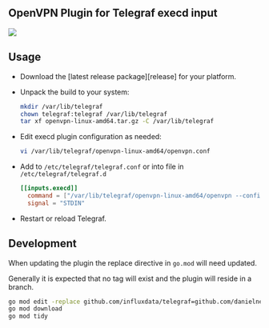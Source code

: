 OpenVPN Plugin for Telegraf execd input
---
![](https://github.com/danielnelson/telegraf-execd-plugins/workflows/Build/badge.svg)


## Usage

- Download the [latest release package][release] for your platform.

- Unpack the build to your system:
  ```sh
  mkdir /var/lib/telegraf
  chown telegraf:telegraf /var/lib/telegraf
  tar xf openvpn-linux-amd64.tar.gz -C /var/lib/telegraf
  ```

- Edit execd plugin configuration as needed:
  ```sh
  vi /var/lib/telegraf/openvpn-linux-amd64/openvpn.conf
  ```

- Add to `/etc/telegraf/telegraf.conf` or into file in `/etc/telegraf/telegraf.d`
  ```toml
  [[inputs.execd]]
    command = ["/var/lib/telegraf/openvpn-linux-amd64/openvpn --config /var/lib/telegraf/openvpn-linux-amd64/openvpn.conf"]
    signal = "STDIN"
  ```

- Restart or reload Telegraf.

## Development

When updating the plugin the replace directive in `go.mod` will need updated.

Generally it is expected that no tag will exist and the plugin will reside in a branch.
```sh
go mod edit -replace github.com/influxdata/telegraf=github.com/danielnelson/telegraf@openvpn-input
go mod download
go mod tidy
```


[releases]: https://github.com/danielnelson/telegraf-execd-openvpn/releases/latest
